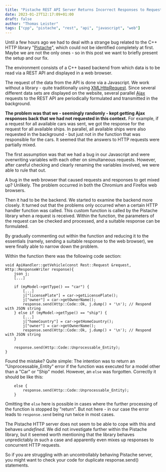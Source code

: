 ```yaml
---
title: "Pistache REST API Server Returns Incorrect Responses to Requests"
date: 2023-01-27T12:17:09+01:00
draft: false
author: "Thomas Leister"
tags: ["cpp", "pistache", "rest", "api", "javascript", "web"]
---
```



Until a few hours ago we had to deal with a strange bug related to the C++ HTTP library "[Pistache](https://pistacheio.github.io/pistache/)", which could not be identified completely at first. Maybe we are not the only ones - so in this post we want to briefly present the setup and our fix. 

<!--more-->

The environment consists of a C++ based backend from which data is to be read via a REST API and displayed in a web browser. 

The request of the data from the API is done via a Javascript. We work without a library - quite traditionally using [XMLHttpRequest](https://developer.mozilla.org/en-US/docs/Web/API/XMLHttpRequest/Using_XMLHttpRequest). Since several different data sets are displayed on the website, several parallel [Ajax](https://de.wikipedia.org/wiki/Ajax_(programming)) requests to the REST API are periodically formulated and transmitted in the background.

**The problem was that we - seemingly randomly - kept getting Ajax responses back that we had not requested in this context.** For example, if a request for all available cars was sent, we got the response for the request for all available ships. In parallel, all available ships were also requested in the background - but just not in _the_ function that was responsible for the cars. It seemed that the answers to HTTP requests were partially mixed.

The first assumption was that we had a bug in our Javascript and were overwriting variables with each other on simultaneous requests. However, after careful checking and clearly renaming the variables involved, we were able to rule that out. 

A bug in the web browser that caused requests and responses to get mixed up? Unlikely. The problem occurred in both the Chromium and Firefox web browsers.  

Then it had to be the backend. We started to examine the backend more closely. It turned out that the problems only occurred when a certain HTTP handler function was called. This custom function is called by the Pistache library when a request is received. Within the function, the parameters of the request can be checked and processed, and a suitable response can be formulated. 

By gradually commenting out within the function and reducing it to the essentials (namely, sending a suitable response to the web browser), we were finally able to narrow down the problem.

Within the function there was the following code section: 

```
void ApiHandler::getVehicle(const Rest::Request &request, Http::ResponseWriter response){
    json j;
    [...]

    if (myModel->getType() == "car") {
    	[...]
        j["licensePlate"] = car->getLicensePlate();
        j["owner"] = car->getOwnerName();
        response.send(Http::Code::Ok, j.dump() + '\n'); // Respond with JSON string
    } else if (myModel->getType() == "ship") {
        [...]
        j["homeCountry"] = car->getHomeCountry();
        j["owner"] = car->getOwnerName();
        response.send(Http::Code::Ok, j.dump() + '\n'); // Respond with JSON string
    } 
        
    response.send(Http::Code::Unprocessable_Entity);
}
```

Found the mistake? Quite simple: The intention was to return an "Unprocessable_Entity" error if the function was executed for a model other than a "Car" or "Ship" model. However, an `else` was forgotten. Correctly it should be like this:

```
	else {
		response.send(Http::Code::Unprocessable_Entity);
	}
```

Omitting the `else` here is possible in cases where the further processing of the function is stopped by "return". But not here - in our case the error leads to `response.send` being run twice in most cases. 

The Pistache HTTP server does not seem to be able to cope with this and behaves _undefined_. We did not investigate further within the Pistache library, but it seemed worth mentioning that the library behaves unpredictably in such a case and apparently even mixes up responses to concurrent HTTP requests. 

So if you are struggling with an uncontrollably behaving Pistache server, you might want to check your code for duplicate response.send() statements. 
